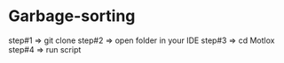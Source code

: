 # Garbage-sorting
step#1  =>  git clone
step#2  =>  open folder in your IDE
step#3  =>  cd Motlox
step#4  =>  run script

